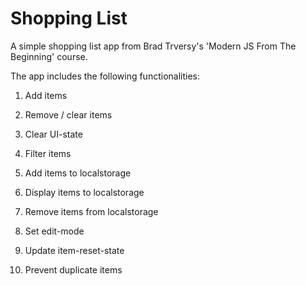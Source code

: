 # Shopping List

A simple shopping list app from Brad Trversy's 'Modern JS From The Beginning' course.

The app includes the following functionalities:

01. Add items

02. Remove / clear items

03. Clear UI-state

04. Filter items

05. Add items to localstorage

06. Display items to localstorage

07. Remove items from localstorage

08. Set edit-mode

09. Update item-reset-state

10. Prevent duplicate items
